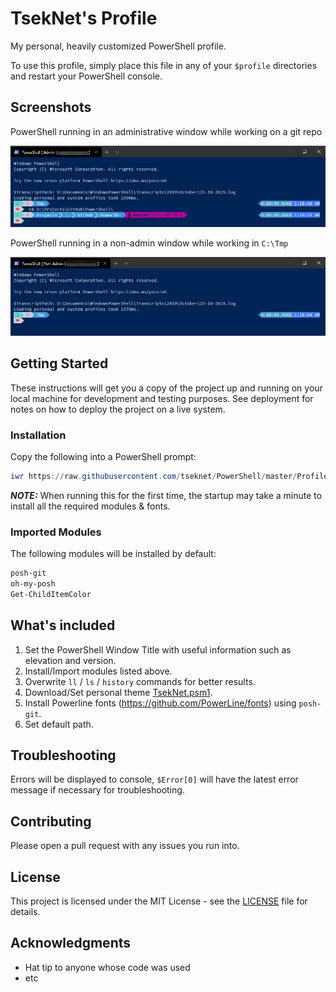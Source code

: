 # TsekNet's Profile

My personal, heavily customized PowerShell profile.

To use this profile, simply place this file in any of your `$profile`
directories and restart your PowerShell console.

## Screenshots

PowerShell running in an administrative window while working on a git repo

![PowerShell Admin](Admin_Git.png)

PowerShell running in a non-admin window while working in `C:\Tmp`

![PowerShell Non-Admin](Non-Admin.png)

## Getting Started

These instructions will get you a copy of the project up and running on your local machine for development and testing purposes. See deployment for notes on how to deploy the project on a live system.

### Installation

Copy the following into a PowerShell prompt:

```powershell
iwr https://raw.githubusercontent.com/tseknet/PowerShell/master/Profile/Profile.ps1 -o $profile; & $profile
```

**_NOTE:_** When running this for the first time, the startup may take a minute to install all the required modules & fonts.

### Imported Modules

The following modules will be installed by default:

```powershell {.good}
posh-git
oh-my-posh
Get-ChildItemColor
```

## What's included

1. Set the PowerShell Window Title with useful information such as elevation and version.
2. Install/Import modules listed above.
3. Overwrite `ll` / `ls` / `history` commands for better results.
4. Download/Set personal theme [TsekNet.psm1](Themes/TsekNet.psm1).
5. Install Powerline fonts (https://github.com/PowerLine/fonts) using `posh-git`.
6. Set default path.

## Troubleshooting

Errors will be displayed to console, `$Error[0]` will have the latest error message if necessary for troubleshooting.

## Contributing

Please open a pull request with any issues you run into.

## License

This project is licensed under the MIT License - see the [LICENSE](../LICENSE) file for details.

## Acknowledgments

* Hat tip to anyone whose code was used
* etc
